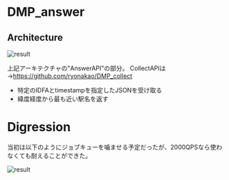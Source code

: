 # DMP_answer

## Architecture

![result](https://github.com/ryonakao/DMP_answer/blob/master/media/architectureB.png)

上記アーキテクチャの"AnswerAPI"の部分。
CollectAPIは→https://github.com/ryonakao/DMP_collect

- 特定のIDFAとtimestampを指定したJSONを受け取る
- 緯度経度から最も近い駅名を返す

# Digression

当初は以下のようにジョブキューを噛ませる予定だったが、2000QPSなら使わなくても耐えることができた。

![result](https://github.com/ryonakao/DMP_answer/blob/master/media/architectureA.png)
